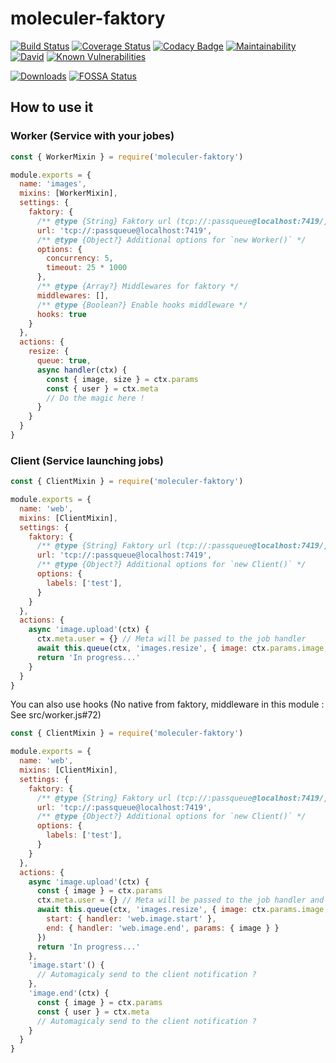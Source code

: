 # moleculer-faktory

[![Build Status](https://travis-ci.org/YourSoftRun/moleculer-faktory.svg?branch=master)](https://travis-ci.org/YourSoftRun/moleculer-faktory)
[![Coverage Status](https://coveralls.io/repos/github/YourSoftRun/moleculer-faktory/badge.svg?branch=master)](https://coveralls.io/github/YourSoftRun/moleculer-faktory?branch=master)
[![Codacy Badge](https://api.codacy.com/project/badge/Grade/3c0014c55eaa4c1cbf995d7befeb8a14)](https://www.codacy.com/app/Hugome/moleculer-faktory?utm_source=github.com&amp;utm_medium=referral&amp;utm_content=YourSoftRun/moleculer-faktory&amp;utm_campaign=Badge_Grade)
[![Maintainability](https://api.codeclimate.com/v1/badges/20b478c63bda641cca99/maintainability)](https://codeclimate.com/github/YourSoftRun/moleculer-faktory/maintainability)
[![David](https://img.shields.io/david/YourSoftRun/moleculer-faktory.svg)](https://david-dm.org/YourSoftRun/moleculer-faktory)
[![Known Vulnerabilities](https://snyk.io/test/github/YourSoftRun/moleculer-faktory/badge.svg)](https://snyk.io/test/github/YourSoftRun/moleculer-faktory)

[![Downloads](https://img.shields.io/npm/dm/moleculer-faktory.svg)](https://www.npmjs.com/package/moleculer-faktory)
[![FOSSA Status](https://app.fossa.io/api/projects/git%2Bgithub.com%2FYourSoftRun%2Fmoleculer-faktory.svg?type=shield)](https://app.fossa.io/projects/git%2Bgithub.com%2FYourSoftRun%2Fmoleculer-faktory?ref=badge_shield)

## How to use it
### Worker (Service with your jobes)
```js
const { WorkerMixin } = require('moleculer-faktory')

module.exports = {
  name: 'images',
  mixins: [WorkerMixin],
  settings: {
    faktory: {
      /** @type {String} Faktory url (tcp://:passqueue@localhost:7419/) also FAKTORY_URL can be use. */
      url: 'tcp://:passqueue@localhost:7419',
      /** @type {Object?} Additional options for `new Worker()` */
      options: {
        concurrency: 5,
        timeout: 25 * 1000
      },
      /** @type {Array?} Middlewares for faktory */
      middlewares: [],
      /** @type {Boolean?} Enable hooks middleware */
      hooks: true
    }
  },
  actions: {
    resize: {
      queue: true,
      async handler(ctx) {
        const { image, size } = ctx.params
        const { user } = ctx.meta
        // Do the magic here !
      }
    }
  }
}
```
### Client (Service launching jobs)
```js
const { ClientMixin } = require('moleculer-faktory')

module.exports = {
  name: 'web',
  mixins: [ClientMixin],
  settings: {
    faktory: {
      /** @type {String} Faktory url (tcp://:passqueue@localhost:7419/) also FAKTORY_URL can be use. */
      url: 'tcp://:passqueue@localhost:7419',
      /** @type {Object?} Additional options for `new Client()` */
      options: {
        labels: ['test'],
      }
    }
  },
  actions: {
    async 'image.upload'(ctx) {
      ctx.meta.user = {} // Meta will be passed to the job handler
      await this.queue(ctx, 'images.resize', { image: ctx.params.image, size: 'landscape.large' })
      return 'In progress...'
    }
  }
}
```
You can also use hooks (No native from faktory, middleware in this module : See src/worker.js#72)
```js
const { ClientMixin } = require('moleculer-faktory')

module.exports = {
  name: 'web',
  mixins: [ClientMixin],
  settings: {
    faktory: {
      /** @type {String} Faktory url (tcp://:passqueue@localhost:7419/) also FAKTORY_URL can be use. */
      url: 'tcp://:passqueue@localhost:7419',
      /** @type {Object?} Additional options for `new Client()` */
      options: {
        labels: ['test'],
      }
    }
  },
  actions: {
    async 'image.upload'(ctx) {
      const { image } = ctx.params
      ctx.meta.user = {} // Meta will be passed to the job handler and also the hooks
      await this.queue(ctx, 'images.resize', { image: ctx.params.image, size: 'landscape.large' }, {
        start: { handler: 'web.image.start' },
        end: { handler: 'web.image.end', params: { image } }
      })
      return 'In progress...'
    },
    'image.start'() {
      // Automagicaly send to the client notification ?
    },
    'image.end'(ctx) {
      const { image } = ctx.params
      const { user } = ctx.meta
      // Automagicaly send to the client notification ?
    }
  }
}
```
